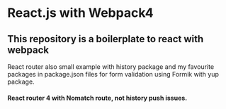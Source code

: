 <h1>React.js with Webpack4</h1>

<h2>This repository is a boilerplate to react with webpack</h2>
<p>React router also small example with history package and my favourite packages in package.json files for form validation using Formik with yup package.</p>
<h4>React router 4 with Nomatch route, not history push issues.</h4>

